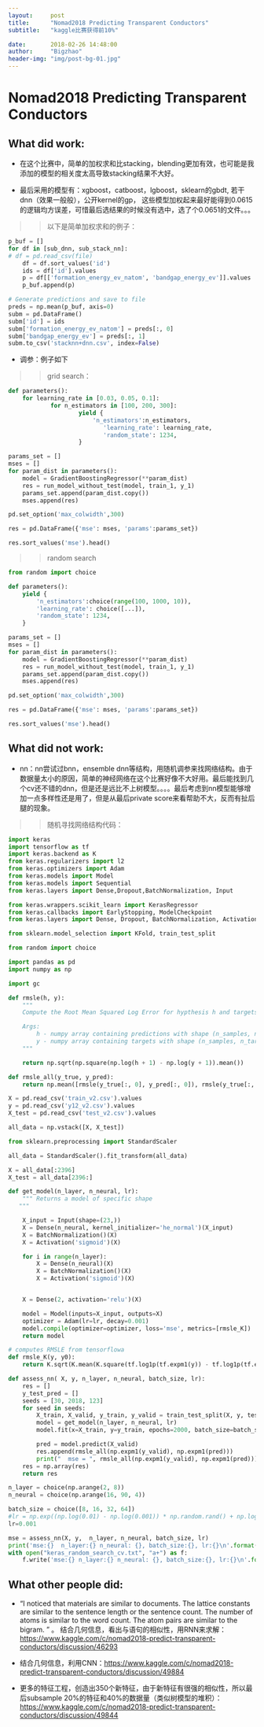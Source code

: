 ```yaml
---
layout:     post
title:      "Nomad2018 Predicting Transparent Conductors"
subtitle:   "kaggle比赛获得前10%"

date:       2018-02-26 14:48:00
author:     "Bigzhao"
header-img: "img/post-bg-01.jpg"
---
```



# Nomad2018 Predicting Transparent Conductors

## What did work:

- 在这个比赛中，简单的加权求和比stacking，blending更加有效，也可能是我添加的模型的相关度太高导致stacking结果不大好。

- 最后采用的模型有：xgboost，catboost，lgboost，sklearn的gbdt, 若干dnn（效果一般般），公开kernel的gp， 这些模型加权起来最好能得到0.0615的逻辑均方误差，可惜最后选结果的时候没有选中，选了个0.0651的文件。。。

>> 以下是简单加权求和的例子：

```py
p_buf = []
for df in [sub_dnn, sub_stack_nn]:
# df = pd.read_csv(file)
    df = df.sort_values('id')
    ids = df['id'].values
    p = df[['formation_energy_ev_natom', 'bandgap_energy_ev']].values
    p_buf.append(p)

# Generate predictions and save to file    
preds = np.mean(p_buf, axis=0)
subm = pd.DataFrame()
subm['id'] = ids
subm['formation_energy_ev_natom'] = preds[:, 0]
subm['bandgap_energy_ev'] = preds[:, 1]
subm.to_csv('stacknn+dnn.csv', index=False)
```

- 调参：例子如下

>> grid search：

```py
def parameters():
    for learning_rate in [0.03, 0.05, 0.1]:
            for n_estimators in [100, 200, 300]:
                    yield {
                        'n_estimators':n_estimators,
                           'learning_rate': learning_rate,
                           'random_state': 1234,
                    }

params_set = []
mses = []
for param_dist in parameters():
    model = GradientBoostingRegressor(**param_dist)
    res = run_model_without_test(model, train_1, y_1)
    params_set.append(param_dist.copy())
    mses.append(res)

pd.set_option('max_colwidth',300)

res = pd.DataFrame({'mse': mses, 'params':params_set})

res.sort_values('mse').head()

```

>> random search

```py
from random import choice

def parameters():
    yield {
        'n_estimators':choice(range(100, 1000, 10)),
        'learning_rate': choice([...]),
        'random_state': 1234,
    }

params_set = []
mses = []
for param_dist in parameters():
    model = GradientBoostingRegressor(**param_dist)
    res = run_model_without_test(model, train_1, y_1)
    params_set.append(param_dist.copy())
    mses.append(res)

pd.set_option('max_colwidth',300)

res = pd.DataFrame({'mse': mses, 'params':params_set})

res.sort_values('mse').head()
```


## What did not work:

- nn：nn尝试过bnn，ensemble dnn等结构，用随机调参来找网络结构。由于数据量太小的原因，简单的神经网络在这个比赛好像不大好用。最后能找到几个cv还不错的dnn，但是还是远比不上树模型。。。。最后考虑到nn模型能够增加一点多样性还是用了，但是从最后private score来看帮助不大，反而有扯后腿的现象。

>> 随机寻找网络结构代码：

```py
import keras
import tensorflow as tf
import keras.backend as K
from keras.regularizers import l2
from keras.optimizers import Adam
from keras.models import Model
from keras.models import Sequential
from keras.layers import Dense,Dropout,BatchNormalization, Input

from keras.wrappers.scikit_learn import KerasRegressor
from keras.callbacks import EarlyStopping, ModelCheckpoint
from keras.layers import Dense, Dropout, BatchNormalization, Activation

from sklearn.model_selection import KFold, train_test_split

from random import choice

import pandas as pd
import numpy as np

import gc

def rmsle(h, y):
    """
    Compute the Root Mean Squared Log Error for hypthesis h and targets y

    Args:
        h - numpy array containing predictions with shape (n_samples, n_targets)
        y - numpy array containing targets with shape (n_samples, n_targets)
    """

    return np.sqrt(np.square(np.log(h + 1) - np.log(y + 1)).mean())

def rmsle_all(y_true, y_pred):
    return np.mean([rmsle(y_true[:, 0], y_pred[:, 0]), rmsle(y_true[:, 1], y_pred[:, 1])])

X = pd.read_csv('train_v2.csv').values
y = pd.read_csv('y12_v2.csv').values
X_test = pd.read_csv('test_v2.csv').values

all_data = np.vstack([X, X_test])

from sklearn.preprocessing import StandardScaler

all_data = StandardScaler().fit_transform(all_data)

X = all_data[:2396]
X_test = all_data[2396:]

def get_model(n_layer, n_neural, lr):
    """ Returns a model of specific shape
   """

    X_input = Input(shape=(23,))  
    X = Dense(n_neural, kernel_initializer='he_normal')(X_input)
    X = BatchNormalization()(X)
    X = Activation('sigmoid')(X)

    for i in range(n_layer):
        X = Dense(n_neural)(X)
        X = BatchNormalization()(X)
        X = Activation('sigmoid')(X)


    X = Dense(2, activation='relu')(X)

    model = Model(inputs=X_input, outputs=X)
    optimizer = Adam(lr=lr, decay=0.001)
    model.compile(optimizer=optimizer, loss='mse', metrics=[rmsle_K])
    return model

# computes RMSLE from tensorflowa
def rmsle_K(y, y0):
    return K.sqrt(K.mean(K.square(tf.log1p(tf.expm1(y)) - tf.log1p(tf.expm1(y0)))))

def assess_nn( X, y, n_layer, n_neural, batch_size, lr):
    res = []
    y_test_pred = []
    seeds = [30, 2018, 123]
    for seed in seeds:
        X_train, X_valid, y_train, y_valid = train_test_split(X, y, test_size=0.1, random_state=seed)    
        model = get_model(n_layer, n_neural, lr)
        model.fit(x=X_train, y=y_train, epochs=2000, batch_size=batch_size, validation_data=(X_valid, y_valid), verbose=0)

        pred = model.predict(X_valid)
        res.append(rmsle_all(np.expm1(y_valid), np.expm1(pred)))
        print("  mse = ", rmsle_all(np.expm1(y_valid), np.expm1(pred)))
    res = np.array(res)
    return res

n_layer = choice(np.arange(2, 8))
n_neural = choice(np.arange(16, 90, 4))

batch_size = choice([8, 16, 32, 64])
#lr = np.exp((np.log(0.01) - np.log(0.001)) * np.random.rand() + np.log(0.001))
lr=0.001

mse = assess_nn(X, y,  n_layer, n_neural, batch_size, lr)
print('mse:{}  n_layer:{} n_neural: {}, batch_size:{}, lr:{}\n'.format(mse, n_layer, n_neural, batch_size, lr))
with open("keras_random_search_cv.txt", "a+") as f:
    f.write('mse:{} n_layer:{} n_neural: {}, batch_size:{}, lr:{}\n'.format(mse, n_layer, n_neural, batch_size, lr))
```


## What other people did:

- “I noticed that materials are similar to documents. The lattice constants are similar to the sentence length or the sentence count. The number of atoms is similar to the word count. The atom pairs are similar to the bigram. ” 。 结合几何信息，看出与语句的相似性，用RNN来求解：https://www.kaggle.com/c/nomad2018-predict-transparent-conductors/discussion/46293

- 结合几何信息，利用CNN：https://www.kaggle.com/c/nomad2018-predict-transparent-conductors/discussion/49884

- 更多的特征工程，创造出350个新特征，由于新特征有很强的相似性，所以最后subsample 20%的特征和40%的数据量（类似树模型的堆积）：https://www.kaggle.com/c/nomad2018-predict-transparent-conductors/discussion/49844
